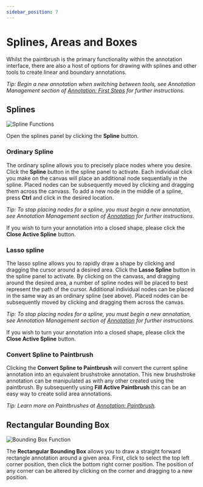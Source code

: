 ```yaml
---
sidebar_position: 7
---
```


# Splines, Areas and Boxes

Whilst the paintbrush is the primary functionality within the annotation interface, there are also a host of options for drawing with splines and other tools to create linear and boundary annotations.

_Tip: Begin a new annotation when switching between tools, see Annotation Management section of [Annotation: First Steps](firststeps) for further instructions._

## Splines

![Spline Functions](/img/annotate/annotate_spline.png)

Open the splines panel by clicking the **Spline** button.

### Ordinary Spline

The ordinary spline allows you to precisely place nodes where you desire.
Click the **Spline** button in the spline panel to activate.
Each individual click you make on the canvas will place an additional node sequentially in the spline.
Placed nodes can be subsequently moved by clicking and dragging them across the canvass.
To add a new node in the middle of a spline, press **Ctrl** and click in the desired location.

_Tip: To stop placing nodes for a spline, you must begin a new annotation, see Annotation Management section of [Annotation](../annotation) for further instructions._

If you wish to turn your annotation into a closed shape, please click the **Close Active Spline** button.

### Lasso spline

The lasso spline allows you to rapidly draw a shape by clicking and dragging the cursor around a desired area.
Click the **Lasso Spline** button in the spline panel to activate.
By clicking on the canvass, and dragging around the desired area, a number of spline nodes will be placed to best represent the path of the cursor.
Additional individual nodes can be placed in the same way as an ordinary spline (see above).
Placed nodes can be subsequently moved by clicking and dragging them across the canvas.

_Tip: To stop placing nodes for a spline, you must begin a new annotation, see Annotation Management section of [Annotation](../annotation) for further instructions._

If you wish to turn your annotation into a closed shape, please click the **Close Active Spline** button.

### Convert Spline to Paintbrush

Clicking the **Convert Spline to Paintbrush** will convert the current spline annotation into an equivalent brushstroke annotation.
This new brushstroke annotation can be manipulated as with any other created using the paintbrush.
By subsequently using **Fill Active Paintbrush** this can be an easy way to create solid area annotations.

_Tip: Learn more on Paintbrushes at [Annotation: Paintbrush](paintbrush)._

## Rectangular Bounding Box

![Bounding Box Function](/img/annotate/annotate_box.png)

The **Rectangular Bounding Box** allows you to draw a straight forward rectangle annotation around a given area.
First, click to select the top left corner position, then click the bottom right corner position.
The position of any corner can be altered by clicking on the corner and dragging to a new position.
